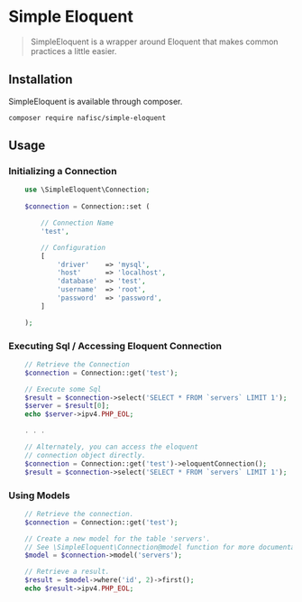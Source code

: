 # Simple Eloquent
> SimpleEloquent is a wrapper around Eloquent that makes common practices a little easier.

## Installation

SimpleEloquent is available through composer.

```
composer require nafisc/simple-eloquent
```

## Usage

### Initializing a Connection

```php
    use \SimpleEloquent\Connection;
    
    $connection = Connection::set (

        // Connection Name
        'test', 

        // Configuration
        [
            'driver'    => 'mysql',
            'host'      => 'localhost',
            'database'  => 'test',
            'username'  => 'root',
            'password'  => 'password',
        ]

    );
```

### Executing Sql / Accessing Eloquent Connection

```php
    // Retrieve the Connection
    $connection = Connection::get('test');

    // Execute some Sql
    $result = $connection->select('SELECT * FROM `servers` LIMIT 1');
    $server = $result[0];
    echo $server->ipv4.PHP_EOL;

    . . . 

    // Alternately, you can access the eloquent
    // connection object directly.
    $connection = Connection::get('test')->eloquentConnection();
    $result = $connection->select('SELECT * FROM `servers` LIMIT 1');
```

### Using Models

```php
    // Retrieve the connection.
    $connection = Connection::get('test');

    // Create a new model for the table 'servers'.
    // See \SimpleEloquent\Connection@model function for more documentation.
    $model = $connection->model('servers');

    // Retrieve a result.
    $result = $model->where('id', 2)->first();
    echo $result->ipv4.PHP_EOL;
```

